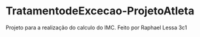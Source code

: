 # TratamentodeExcecao-ProjetoAtleta
Projeto para a realização do calculo do IMC. Feito por Raphael Lessa 3c1
